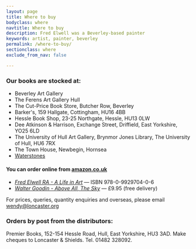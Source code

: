 ```yaml
---
layout: page
title: Where to buy
bodyclass: where
navtitle: Where to buy
description: Fred Elwell was a Beverley-based painter
keywords: artist, painter, beverley
permalink: /where-to-buy/
sectionclass: where
exclude_from_nav: false

---
```


### Our books are stocked at:

* Beverley Art Gallery
* The Ferens Art Gallery Hull
* The Cut-Price Book Store, Butcher Row, Beverley
* Barker's, 159 Hallgate, Cottingham, HU16 4BB
* Hessle Book Shop, 23-25 Northgate, Hessle, HU13 0LW
* Dee Atkinson & Harrison, Exchange Street, Driffield, East Yorkshire, YO25 6LD
* The University of Hull Art Gallery, Brynmor Jones Library, The University of Hull, HU6 7RX
* The Town House, Newbegin, Hornsea
* [Waterstones](https://www.waterstones.com/book/fred-elwell-r-a-a-life-in-art/wendy-ann-loncaster/malcolm-shields/9780992970406 "Waterstones website")

#### You can order online from [amazon.co.uk](https://www.amazon.co.uk/Fred-Elwell-R-Perspective-Master/dp/0992970407  "Buy Fred Elwell RA - A Life in Art from Amazon.co.uk")

* <cite>[Fred Elwell RA - A Life in Art](/celebratory-edition/ "Fred Elwell RA - A Life in Art book details")</cite> &mdash; ISBN 978-0-9929704-0-6
* <cite>[Walter Goodin - Above All, The Sky](/goodin/ "Walter Goodin - Above All, The Sky book details")</cite>  &mdash; £9.95 (free delivery)

For prices, queries, quantity enquiries and overseas, please email [wendy@loncaster.org](mailto:wendy@loncaster.org "Email us for quantity enquiries")

### Orders by post from the distributors:

Premier Books, 152-154 Hessle Road, Hull, East Yorkshire, HU3 3AD. Make cheques to Loncaster & Shields. Tel. 01482 328092.